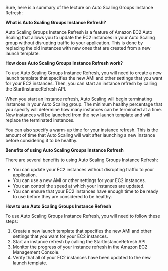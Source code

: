   
Sure, here is a summary of the lecture on Auto Scaling Groups Instance Refresh:

**What is Auto Scaling Groups Instance Refresh?**

Auto Scaling Groups Instance Refresh is a feature of Amazon EC2 Auto Scaling that allows you to update the EC2 instances in your Auto Scaling group without disrupting traffic to your application. This is done by replacing the old instances with new ones that are created from a new launch template.

**How does Auto Scaling Groups Instance Refresh work?**

To use Auto Scaling Groups Instance Refresh, you will need to create a new launch template that specifies the new AMI and other settings that you want for your EC2 instances. Then, you can start an instance refresh by calling the StartInstanceRefresh API.

When you start an instance refresh, Auto Scaling will begin terminating instances in your Auto Scaling group. The minimum healthy percentage that you specify will determine how many instances can be terminated at a time. New instances will be launched from the new launch template and will replace the terminated instances.

You can also specify a warm-up time for your instance refresh. This is the amount of time that Auto Scaling will wait after launching a new instance before considering it to be healthy.

**Benefits of using Auto Scaling Groups Instance Refresh**

There are several benefits to using Auto Scaling Groups Instance Refresh:

- You can update your EC2 instances without disrupting traffic to your application.
- You can use a new AMI or other settings for your EC2 instances.
- You can control the speed at which your instances are updated.
- You can ensure that your EC2 instances have enough time to be ready to use before they are considered to be healthy.

**How to use Auto Scaling Groups Instance Refresh**

To use Auto Scaling Groups Instance Refresh, you will need to follow these steps:

1. Create a new launch template that specifies the new AMI and other settings that you want for your EC2 instances.
2. Start an instance refresh by calling the StartInstanceRefresh API.
3. Monitor the progress of your instance refresh in the Amazon EC2 Management Console.
4. Verify that all of your EC2 instances have been updated to the new launch template.

